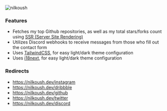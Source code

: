 ![nilkoush](https://user-images.githubusercontent.com/38843229/216774800-f2455937-ac5f-4413-9483-6cf914461f6b.jpg)

### Features
- Fetches my top Github repositories, as well as my total stars/forks count using [SSR (Server Site Rendering)](https://nextjs.org/docs/basic-features/data-fetching/get-server-side-props)
- Utilizes Discord webhooks to receive messages from those who fill out the contact form
- Uses [TailwindCSS](https://tailwindcss.com/), for easy light/dark theme configuration
- Uses [i18next](https://www.i18next.com/), for easy light/dark theme configuration

### Redirects
- https://nilkoush.dev/instagram
- https://nilkoush.dev/dribbble
- https://nilkoush.dev/github
- https://nilkoush.dev/twitter
- https://nilkoush.dev/discord
